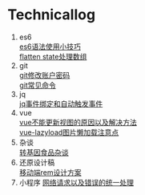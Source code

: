 # Technicallog
1. es6  
[es6语法使用小技巧](https://github.com/thaaa123/Technicallog/blob/master/es6/es6%E8%AF%AD%E6%B3%95%E4%BD%BF%E7%94%A8%E5%B0%8F%E6%8A%80%E5%B7%A7.md)  
[flatten state处理数组](https://github.com/thaaa123/Technicallog/blob/master/es6/flatten%20state%E5%A4%84%E7%90%86%E6%95%B0%E7%BB%84.md)
2. git  
[git修改账户密码](https://github.com/thaaa123/Technicallog/blob/master/git/git%E4%BF%AE%E6%94%B9%E8%B4%A6%E6%88%B7%E5%AF%86%E7%A0%81.md)   
[git常见命令](https://github.com/thaaa123/Technicallog/blob/master/git/git%E5%B8%B8%E8%A7%81%E5%91%BD%E4%BB%A4.md)
3. jq  
[jq事件绑定和自动触发事件](https://github.com/thaaa123/Technicallog/blob/master/jq/jq%E4%BA%8B%E4%BB%B6%E7%BB%91%E5%AE%9A%E5%92%8C%E8%87%AA%E5%8A%A8%E8%A7%A6%E5%8F%91%E4%BA%8B%E4%BB%B6.md)
4. vue  
[vue不能更新视图的原因以及解决方法](https://github.com/thaaa123/Technicallog/blob/master/vue/vue%E4%B8%8D%E8%83%BD%E6%9B%B4%E6%96%B0%E8%A7%86%E5%9B%BE%E7%9A%84%E5%8E%9F%E5%9B%A0%E4%BB%A5%E5%8F%8A%E8%A7%A3%E5%86%B3%E6%96%B9%E6%B3%95.md)   
[vue-lazyload图片懒加载注意点](https://github.com/thaaa123/Technicallog/blob/master/vue/vue-lazyload%E5%9B%BE%E7%89%87%E6%87%92%E5%8A%A0%E8%BD%BD%E6%B3%A8%E6%84%8F%E7%82%B9.md)
5. 杂谈  
[转基因食品杂谈](https://github.com/thaaa123/Technicallog/blob/master/%E6%9D%82%E8%B0%88/%E8%BD%AC%E5%9F%BA%E5%9B%A0%E9%A3%9F%E5%93%81%E6%9D%82%E8%B0%88.md)
6. 还原设计稿  
[移动端rem设计方案](https://github.com/thaaa123/Technicallog/blob/master/%E8%BF%98%E5%8E%9F%E8%AE%BE%E8%AE%A1%E7%A8%BF/%E7%A7%BB%E5%8A%A8%E7%AB%AFrem%E8%AE%BE%E8%AE%A1%E6%96%B9%E6%A1%88.md)
7. 小程序
[网络请求以及错误的统一处理](https://github.com/thaaa123/Technicallog/blob/master/%E5%B0%8F%E7%A8%8B%E5%BA%8F/%E7%BD%91%E7%BB%9C%E8%AF%B7%E6%B1%82%E4%BB%A5%E5%8F%8A%E9%94%99%E8%AF%AF%E7%9A%84%E7%BB%9F%E4%B8%80%E5%A4%84%E7%90%86.md)